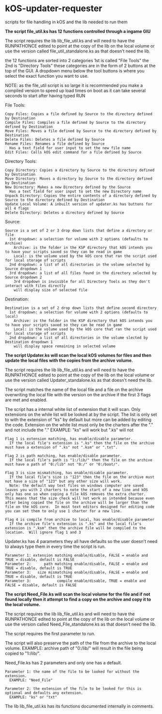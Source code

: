 # kOS-updater-requester
scripts for file handling in kOS and the lib needed to run them


**The script file_util.ks has 12 functions controlled through a ingame GIU**

  The script requires the lib lib_file_util.ks and will need to have the RUNPATHONCE edited to point at the copy of the lib on the local volume or use the version called file_util_standalone.ks as that doesn't need the lib.

  the 12 functions are sorted into 2 categories 1st is called "File Tools" the 2nd is "Directory Tools" these categories are in the form of 2 buttons at the top of the GUI.  A dropdown menu below the tool buttons is where you select the exact function you want to use.
  
  NOTE: as the file_util script is so large it is recommended you make a compiled version to speed up load times on boot as it can take several seconds to start after having typed RUN
  
  File Tools:
  
    Copy Files: Copies a file defined by Source to the directory defined by Destination
    Compile Files: Compiles a file defined by Source to the directory defined by Destination
    Move Files: Moves a file defined by Source to the directory defined by Destination
    Delete Files: Deletes a file defined by Source
    Rename Files: Renames a file defined by Source
      Has a text field for user input to set the new file name
    Edit Files: Calls kOS edit command for a file defined by Source
    
  Directory Tools:
  
    Copy Directory: Copies a directory by Source to the directory defined by Destination 
    Move Directory: Moves a directory by Source to the directory defined by Destination 
    New Directory: Makes a new Directory defined by the Source
      Has a text field for user input to set the new Directory name
    Unpack Directory: Copies the entire contents of a directory defined by Source to the directory defined by Destination
    Update Local Volume: A inbuilt version of updater.ks has buttons for all 4 flags
    Delete Directory: Deletes a directory defined by Source
    
  Source:
  
    Source is a set of 2 or 3 drop down lists that define a directory or file
      1st dropdown: a selection for volume with 2 options (defaults to Archive)
        Archive: is the folder in the KSP directory that kOS intends you to have your scripts saved so they can be read in game
        Local: is the volume used by the kOS core that ran the script used for local storage of scripts
      2nd dropdown: a list of all directories in the volume selected by Source dropdown 1
      3rd dropdown: a list of all files found in the directory selected by Source dropdown 2
        3rd dropdown is invisible for all Directory Tools as they don't interact with files directly
        will display size of selected file
        
  Destination:
  
    Destination is a set of 2 drop down lists that define second directory
      1st dropdown: a selection for volume with 2 options (defaults to local)
        Archive: is the folder in the KSP directory that kOS intends you to have your scripts saved so they can be read in game
        Local: is the volume used by the kOS core that ran the script used for local storage of scripts
      2nd dropdown: a list of all directories in the volume slected by Destination dropdown 1
        will display space remaining in selected volume

 
**The script Updater.ks will scan the local kOS volumes for files and then update the local files with the copies from the archive volume.**

  The script requires the lib lib_file_util.ks and will need to have the RUNPATHONCE edited to point at the copy of the lib on the local volume or use the version called Updater_standalone.ks as that doesn't need the lib.

  The script matches the name of the local file and a file on the archive overwriting the local file with the version on the archive if the first 3 flags are met and enabled.

  The script has a internal white list of extension that it will scan.
    Only extensions on the while list will be looked at by the script.
    The list is only set to with the extension of "ks" by default but more can be added by editing the code.
      Extension on the white list must only be the charters after the "." and not include the "."
        EXAMPLE: "ks" will work but ".ks" will not

    Flag 1 is extension matching, has enable/disable parameter.
      If the local file's extension is ".ks" then the file on the archive must have a extension of ".ks" not ".ksm" or ".txt".

    Flag 2 is path matching, has enable/disable parameter.
      If the local file's path is "1:/lib/" then the file on the archive must have a path of "0:/lib" not "0:/" or "0:/boot/".

    Flag 3 is size mismatching, has enable/disable parameter.
      If the local file's size is "123" then the file on the archive must not have a size of "123" but any other size will work.
      Note: the default way text files on windows computer are saved leaves you with 2 charters to note the start of a new line and kOS only has one so when coping a file kOS removes the extra charter.  This means that the size check will not work as intended because even after being copied the file on the archive will be larger than the file on the kOS core.  In most text editors designed for editing code you can set them to only use 1 charter for a new line.
     
    Flag 4 is compile from archive to local, has enable/disable parameter
      If the archive file's extension is ".ks" and the local file's extension is ".ksm" then the archive file will be compiled to the location.  Will ignore flag 1 and 3 


  Updater.ks has 4 parameters they all have defaults so the user doesn't need to always type them in every time the script is run.

    Parameter 1: extension matching enable/disable, FALSE = enable and TRUE = disable, default is FALSE
    Parameter 2:      path matching enable/disable, FALSE = enable and TRUE = disable, default is TRUE
    Parameter 3:   size mismatching enable/disable, FALSE = enable and TRUE = disable, default is TRUE
    Parameter 3:            compile enable/disable, TRUE = enable and FALSE = disable, default is FALSE


**The script Need_File.ks will scan the local volume for the file and if not found locally then it attempt to find a copy on the archive and copy it to the local volume.**
  
  The script requires the lib lib_file_util.ks and will need to have the RUNPATHONCE edited to point at the copy of the lib on the local volume or use the version called Need_File_standalone.ks as that doesn't need the lib.

  The script requires the first parameter to run.

  The script will also preserve the path of the file from the archive to the local volume.
    EXAMPLE: archive path of "0:/lib/" will result in the file being copied to "1:/lib/".

  Need_File.ks has 2 parameters and only one has a default.

    Parameter 1: the name of the file to be looked for without the extension.
      EXAMPLE: "Need_File"

    Parameter 2: the extension of the file to be looked for this is optional and defaults any extension.
      EXAMPLE: "ks" or "txt"



The lib lib_file_util.ks has its functions documented internally in comments.
